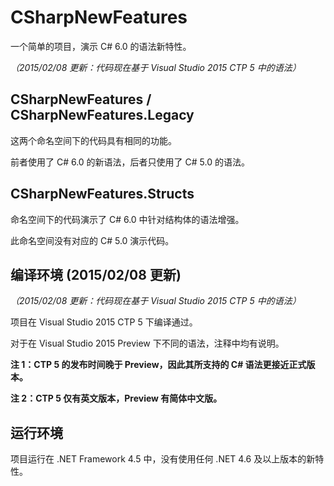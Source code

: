 CSharpNewFeatures
=================

一个简单的项目，演示 C# 6.0 的语法新特性。

*（2015/02/08 更新：代码现在基于 Visual Studio 2015 CTP 5 中的语法）*

CSharpNewFeatures / CSharpNewFeatures.Legacy
--------------------------------------------

这两个命名空间下的代码具有相同的功能。

前者使用了 C# 6.0 的新语法，后者只使用了 C# 5.0 的语法。

CSharpNewFeatures.Structs
-------------------------

命名空间下的代码演示了 C# 6.0 中针对结构体的语法增强。

此命名空间没有对应的 C# 5.0 演示代码。

编译环境 (2015/02/08 更新)
--------

*（2015/02/08 更新：代码现在基于 Visual Studio 2015 CTP 5 中的语法）*

项目在 Visual Studio 2015 CTP 5 下编译通过。

对于在 Visual Studio 2015 Preview 下不同的语法，注释中均有说明。

**注 1：CTP 5 的发布时间晚于 Preview，因此其所支持的 C# 语法更接近正式版本。**

**注 2：CTP 5 仅有英文版本，Preview 有简体中文版。**

运行环境
--------

项目运行在 .NET Framework 4.5 中，没有使用任何 .NET 4.6 及以上版本的新特性。
